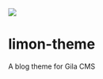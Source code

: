 <img src="https://img.shields.io/github/package-json/v/gilacms/limon-theme.svg">

# limon-theme
A blog theme for Gila CMS
